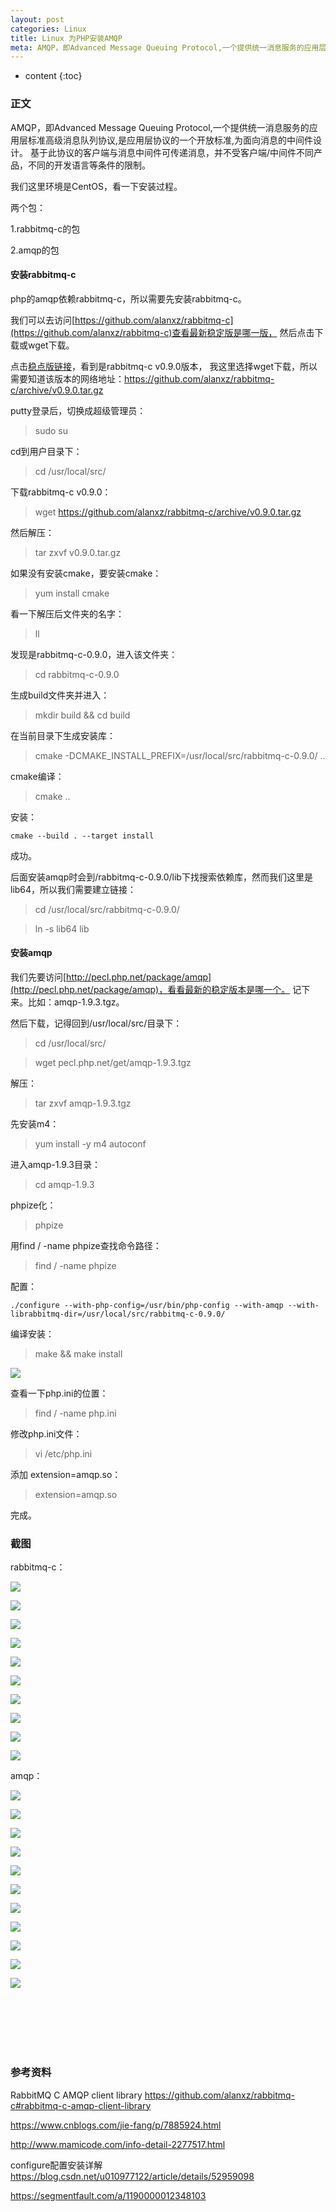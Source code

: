 ```yaml
---
layout: post
categories: Linux
title: Linux 为PHP安装AMQP
meta: AMQP，即Advanced Message Queuing Protocol,一个提供统一消息服务的应用层标准高级消息队列协议,是应用层协议的一个开放标准,为面向消息的中间件设计。基于此协议的客户端与消息中间件可传递消息，并不受客户端/中间件不同产品，不同的开发语言等条件的限制。
---
```

* content
{:toc}

### 正文

AMQP，即Advanced Message Queuing Protocol,一个提供统一消息服务的应用层标准高级消息队列协议,是应用层协议的一个开放标准,为面向消息的中间件设计。
基于此协议的客户端与消息中间件可传递消息，并不受客户端/中间件不同产品，不同的开发语言等条件的限制。

我们这里环境是CentOS，看一下安装过程。

两个包：

1.rabbitmq-c的包
 
2.amqp的包

#### 安装rabbitmq-c

php的amqp依赖rabbitmq-c，所以需要先安装rabbitmq-c。

我们可以去访问[https://github.com/alanxz/rabbitmq-c](https://github.com/alanxz/rabbitmq-c)查看最新稳定版是哪一版，
然后点击下载或wget下载。

点击[稳点版链接](https://github.com/alanxz/rabbitmq-c/releases/latest)，看到是rabbitmq-c v0.9.0版本，
我这里选择wget下载，所以需要知道该版本的网络地址：https://github.com/alanxz/rabbitmq-c/archive/v0.9.0.tar.gz

putty登录后，切换成超级管理员：

> sudo su

cd到用户目录下：

> cd /usr/local/src/

下载rabbitmq-c v0.9.0：

> wget https://github.com/alanxz/rabbitmq-c/archive/v0.9.0.tar.gz

然后解压：

> tar zxvf v0.9.0.tar.gz

如果没有安装cmake，要安装cmake：

> yum install cmake

看一下解压后文件夹的名字：

> ll

发现是rabbitmq-c-0.9.0，进入该文件夹：

> cd rabbitmq-c-0.9.0

生成build文件夹并进入：

> mkdir build && cd build

在当前目录下生成安装库：

> cmake -DCMAKE_INSTALL_PREFIX=/usr/local/src/rabbitmq-c-0.9.0/ ..

cmake编译：

> cmake ..

安装：

```
cmake --build . --target install
```

成功。

后面安装amqp时会到/rabbitmq-c-0.9.0/lib下找搜索依赖库，然而我们这里是lib64，所以我们需要建立链接：

> cd /usr/local/src/rabbitmq-c-0.9.0/

> ln -s lib64 lib


#### 安装amqp

我们先要访问[http://pecl.php.net/package/amqp](http://pecl.php.net/package/amqp)，看看最新的稳定版本是哪一个。
记下来。比如：amqp-1.9.3.tgz。

然后下载，记得回到/usr/local/src/目录下：

> cd /usr/local/src/

> wget pecl.php.net/get/amqp-1.9.3.tgz

解压：

> tar zxvf amqp-1.9.3.tgz

先安装m4：

> yum install -y m4 autoconf

进入amqp-1.9.3目录：

> cd amqp-1.9.3

phpize化：

> phpize

用find / -name phpize查找命令路径：

> find / -name phpize

配置：

```
./configure --with-php-config=/usr/bin/php-config --with-amqp --with-librabbitmq-dir=/usr/local/src/rabbitmq-c-0.9.0/
```

编译安装：

> make && make install

![]({{site.baseurl}}/images/20200330/20200330191560.jpeg)

查看一下php.ini的位置：
 
> find / -name php.ini

修改php.ini文件：

> vi /etc/php.ini

添加 extension=amqp.so：

> extension=amqp.so

完成。

### 截图

rabbitmq-c：

![]({{site.baseurl}}/images/20200330/20200330191539.jpeg)

![]({{site.baseurl}}/images/20200330/20200330191540.jpeg)

![]({{site.baseurl}}/images/20200330/20200330191541.jpeg)

![]({{site.baseurl}}/images/20200330/20200330191542.jpeg)

![]({{site.baseurl}}/images/20200330/20200330191548.jpeg)

![]({{site.baseurl}}/images/20200330/20200330191549.jpeg)

![]({{site.baseurl}}/images/20200330/20200330191550.jpeg)

![]({{site.baseurl}}/images/20200330/20200330191551.jpeg)

![]({{site.baseurl}}/images/20200330/20200330191552.jpeg)

![]({{site.baseurl}}/images/20200330/20200330191553.jpeg)

amqp：

![]({{site.baseurl}}/images/20200330/20200330191543.jpeg)

![]({{site.baseurl}}/images/20200330/20200330191544.jpeg)

![]({{site.baseurl}}/images/20200330/20200330191545.jpeg)

![]({{site.baseurl}}/images/20200330/20200330191546.jpeg)

![]({{site.baseurl}}/images/20200330/20200330191547.jpeg)

![]({{site.baseurl}}/images/20200330/20200330191554.jpeg)

![]({{site.baseurl}}/images/20200330/20200330191555.jpeg)

![]({{site.baseurl}}/images/20200330/20200330191556.jpeg)

![]({{site.baseurl}}/images/20200330/20200330191557.jpeg)

![]({{site.baseurl}}/images/20200330/20200330191558.jpeg)

![]({{site.baseurl}}/images/20200330/20200330191559.jpeg)

<br/><br/><br/><br/><br/>
### 参考资料

RabbitMQ C AMQP client library <https://github.com/alanxz/rabbitmq-c#rabbitmq-c-amqp-client-library>

<https://www.cnblogs.com/jie-fang/p/7885924.html>

<http://www.mamicode.com/info-detail-2277517.html>

configure配置安装详解 <https://blog.csdn.net/u010977122/article/details/52959098>

<https://segmentfault.com/a/1190000012348103>